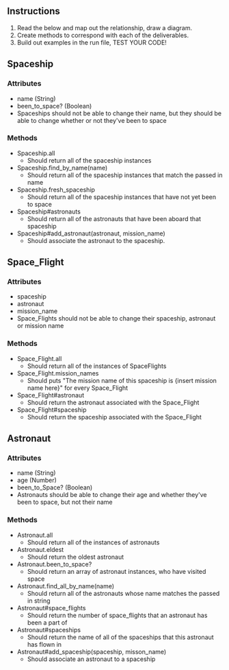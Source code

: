 ## Instructions
1. Read the below and map out the relationship, draw a diagram.
2. Create methods to correspond with each of the deliverables.
3. Build out examples in the run file, TEST YOUR CODE!

## Spaceship

### Attributes
* name (String)
* been_to_space? (Boolean)
* Spaceships should not be able to change their name, but they should be able to change whether or not they've been to space

### Methods
* Spaceship.all
  * Should return all of the spaceship instances
* Spaceship.find_by_name(name)
  * Should return all of the spaceship instances that match the passed in name
* Spaceship.fresh_spaceship
  * Should return all of the spaceship instances that have not yet been to space
* Spaceship#astronauts
  * Should return all of the astronauts that have been aboard that spaceship
* Spaceship#add_astronaut(astronaut, mission_name)
  * Should associate the astronaut to the spaceship.

## Space_Flight

### Attributes
* spaceship
* astronaut
* mission_name
* Space_Flights should not be able to change their spaceship, astronaut or mission name

### Methods
* Space_Flight.all
  * Should return all of the instances of SpaceFlights
* Space_Flight.mission_names
  * Should puts "The mission name of this spaceship is {insert mission name here}" for every Space_Flight
* Space_Flight#astronaut
  * Should return the astronaut associated with the Space_Flight
* Space_Flight#spaceship
  * Should return the spaceship associated with the Space_Flight



## Astronaut

### Attributes
* name (String)
* age (Number)
* been_to_Space? (Boolean)
* Astronauts should be able to change their age and whether they've been to space, but not their name

### Methods
* Astronaut.all
  * Should return all of the instances of astronauts
* Astronaut.eldest
  * Should return the oldest astronaut
* Astronaut.been_to_space?
  * Should return an array of astronaut instances, who have visited space
* Astronaut.find_all_by_name(name)
  * Should return all of the astronauts whose name matches the passed in string
* Astronaut#space_flights
  * Should return the number of space_flights that an astronaut has been a part of
* Astronaut#spaceships
  * Should return the name of all of the spaceships that this astronaut has flown in
* Astronaut#add_spaceship(spaceship, misson_name)
  * Should associate an astronaut to a spaceship

